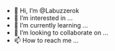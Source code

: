 - 👋 Hi, I’m @Labuzzerok
- 👀 I’m interested in ...
- 🌱 I’m currently learning ...
- 💞️ I’m looking to collaborate on ...
- 📫 How to reach me ...

<!---
Labuzzerok/Labuzzerok is a ✨ special ✨ repository because its `README.md` (this file) appears on your GitHub profile.
You can click the Preview link to take a look at your changes.
--->
